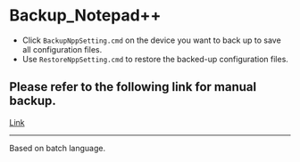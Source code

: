 # Backup_Notepad++
- Click `BackupNppSetting.cmd` on the device you want to back up to save all configuration files.
- Use `RestoreNppSetting.cmd` to restore the backed-up configuration files.

## Please refer to the following link for manual backup.

[Link](https://hackmd.io/@mow/BackupNPPP)

---

Based on batch language.

